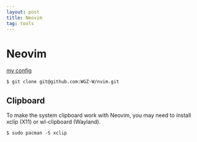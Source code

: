 ```yaml
---
layout: post
title: Neovim
tag: tools
---
```


# Neovim

[my config](https://github.com/WGZ-W/nvim)
```
$ git clone git@github.com:WGZ-W/nvim.git
```

## Clipboard
To make the system clipboard work with Neovim, you may need to install xclip (X11) or wl-clipboard (Wayland).
```
$ sudo pacman -S xclip
```
